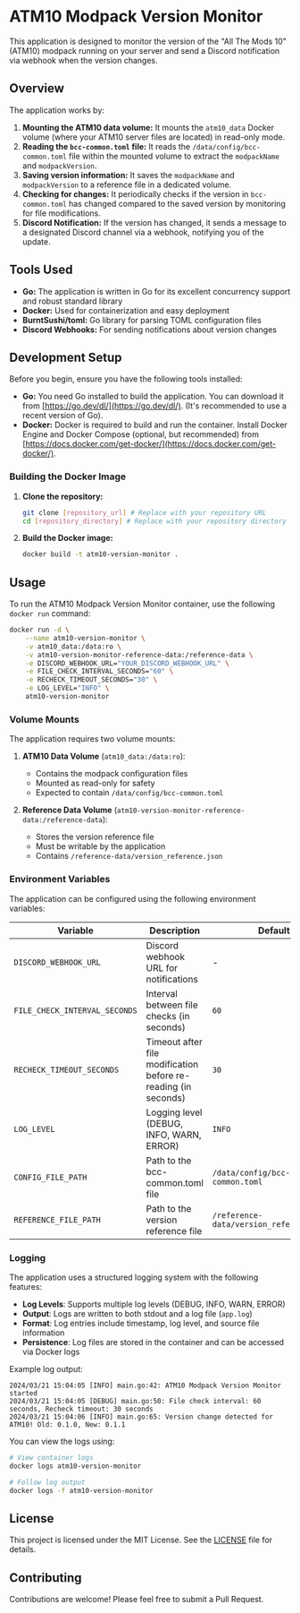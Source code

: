 # ATM10 Modpack Version Monitor

This application is designed to monitor the version of the "All The Mods 10" (ATM10) modpack running on your server and send a Discord notification via webhook when the version changes.

## Overview

The application works by:

1. **Mounting the ATM10 data volume:** It mounts the `atm10_data` Docker volume (where your ATM10 server files are located) in read-only mode.
2. **Reading the `bcc-common.toml` file:** It reads the `/data/config/bcc-common.toml` file within the mounted volume to extract the `modpackName` and `modpackVersion`.
3. **Saving version information:** It saves the `modpackName` and `modpackVersion` to a reference file in a dedicated volume.
4. **Checking for changes:** It periodically checks if the version in `bcc-common.toml` has changed compared to the saved version by monitoring for file modifications.
5. **Discord Notification:** If the version has changed, it sends a message to a designated Discord channel via a webhook, notifying you of the update.

## Tools Used

- **Go:** The application is written in Go for its excellent concurrency support and robust standard library
- **Docker:** Used for containerization and easy deployment
- **BurntSushi/toml:** Go library for parsing TOML configuration files
- **Discord Webhooks:** For sending notifications about version changes

## Development Setup

Before you begin, ensure you have the following tools installed:

* **Go:** You need Go installed to build the application. You can download it from [https://go.dev/dl/](https://go.dev/dl/). (It's recommended to use a recent version of Go).
* **Docker:** Docker is required to build and run the container. Install Docker Engine and Docker Compose (optional, but recommended) from [https://docs.docker.com/get-docker/](https://docs.docker.com/get-docker/).

### Building the Docker Image

1. **Clone the repository:**

    ```bash
    git clone [repository_url] # Replace with your repository URL
    cd [repository_directory] # Replace with your repository directory name
    ```

2. **Build the Docker image:**

    ```bash
    docker build -t atm10-version-monitor .
    ```

## Usage

To run the ATM10 Modpack Version Monitor container, use the following `docker run` command:

```bash
docker run -d \
    --name atm10-version-monitor \
    -v atm10_data:/data:ro \
    -v atm10-version-monitor-reference-data:/reference-data \
    -e DISCORD_WEBHOOK_URL="YOUR_DISCORD_WEBHOOK_URL" \
    -e FILE_CHECK_INTERVAL_SECONDS="60" \
    -e RECHECK_TIMEOUT_SECONDS="30" \
    -e LOG_LEVEL="INFO" \
    atm10-version-monitor
```

### Volume Mounts

The application requires two volume mounts:

1. **ATM10 Data Volume** (`atm10_data:/data:ro`):
   - Contains the modpack configuration files
   - Mounted as read-only for safety
   - Expected to contain `/data/config/bcc-common.toml`

2. **Reference Data Volume** (`atm10-version-monitor-reference-data:/reference-data`):
   - Stores the version reference file
   - Must be writable by the application
   - Contains `/reference-data/version_reference.json`

### Environment Variables

The application can be configured using the following environment variables:

| Variable | Description | Default | Required |
|----------|-------------|---------|----------|
| `DISCORD_WEBHOOK_URL` | Discord webhook URL for notifications | - | Yes |
| `FILE_CHECK_INTERVAL_SECONDS` | Interval between file checks (in seconds) | `60` | No |
| `RECHECK_TIMEOUT_SECONDS` | Timeout after file modification before re-reading (in seconds) | `30` | No |
| `LOG_LEVEL` | Logging level (DEBUG, INFO, WARN, ERROR) | `INFO` | No |
| `CONFIG_FILE_PATH` | Path to the bcc-common.toml file | `/data/config/bcc-common.toml` | No |
| `REFERENCE_FILE_PATH` | Path to the version reference file | `/reference-data/version_reference.json` | No |

### Logging

The application uses a structured logging system with the following features:

- **Log Levels**: Supports multiple log levels (DEBUG, INFO, WARN, ERROR)
- **Output**: Logs are written to both stdout and a log file (`app.log`)
- **Format**: Log entries include timestamp, log level, and source file information
- **Persistence**: Log files are stored in the container and can be accessed via Docker logs

Example log output:
```
2024/03/21 15:04:05 [INFO] main.go:42: ATM10 Modpack Version Monitor started
2024/03/21 15:04:05 [DEBUG] main.go:50: File check interval: 60 seconds, Recheck timeout: 30 seconds
2024/03/21 15:04:06 [INFO] main.go:65: Version change detected for ATM10! Old: 0.1.0, New: 0.1.1
```

You can view the logs using:
```bash
# View container logs
docker logs atm10-version-monitor

# Follow log output
docker logs -f atm10-version-monitor
```

## License

This project is licensed under the MIT License. See the [LICENSE](LICENSE) file for details.

## Contributing

Contributions are welcome! Please feel free to submit a Pull Request.

